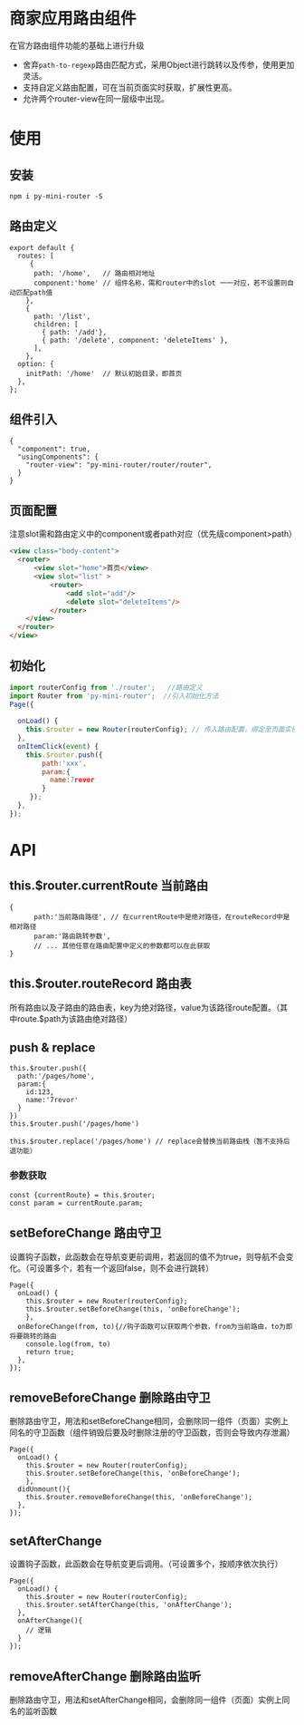 # 商家应用路由组件
在官方路由组件功能的基础上进行升级

- 舍弃`path-to-regexp`路由匹配方式，采用Object进行跳转以及传参，使用更加灵活。
- 支持自定义路由配置，可在当前页面实时获取，扩展性更高。
- 允许两个router-view在同一层级中出现。

# 使用
## 安装
```
npm i py-mini-router -S
```
## 路由定义
```
export default {
  routes: [
     {
      path: '/home',   // 路由相对地址
      component:'home' // 组件名称，需和router中的slot 一一对应，若不设置则自动匹配path值
    },
    {
      path: '/list',
      children: [
        { path: '/add'},
        { path: '/delete', component: 'deleteItems' },
      ],
    },
  option: {
    initPath: '/home'  // 默认初始目录，即首页
  },
};
```
## 组件引入
```
{
  "component": true,
  "usingComponents": {
    "router-view": "py-mini-router/router/router",
  }
}
```
## 页面配置
注意slot需和路由定义中的component或者path对应（优先级component>path）
```html
<view class="body-content">
  <router>
      <view slot="home">首页</view>  
      <view slot="list" >
          <router>
              <add slot="add"/>
              <delete slot="deleteItems"/>
          </router>
    </view>
  </router>
</view>
```
## 初始化
```js
import routerConfig from './router';   //路由定义
import Router from 'py-mini-router';  //引入初始化方法
Page({
 
  onLoad() {
    this.$router = new Router(routerConfig); // 传入路由配置，绑定至页面实例
  },
  onItemClick(event) {
    this.$router.push({
        path:'xxx',
        param:{
          name:7revor
        }
     });
  },
});
```

# API
## this.$router.currentRoute 当前路由
```
{
      path:'当前路由路径', // 在currentRoute中是绝对路径，在routeRecord中是相对路径
      param:'路由跳转参数',
      // ... 其他任意在路由配置中定义的参数都可以在此获取
}
```

## this.$router.routeRecord 路由表
所有路由以及子路由的路由表，key为绝对路径，value为该路径route配置。（其中route.$path为该路由绝对路径）

## push & replace
```
this.$router.push({
  path:'/pages/home',
  param:{
    id:123,
    name:'7revor'
  }
})
this.$router.push('/pages/home')

this.$router.replace('/pages/home') // replace会替换当前路由栈（暂不支持后退功能）
```
### 参数获取
```
const {currentRoute} = this.$router;
const param = currentRoute.param;
```

## setBeforeChange 路由守卫
设置钩子函数，此函数会在导航变更前调用，若返回的值不为true，则导航不会变化。（可设置多个，若有一个返回false，则不会进行跳转）
```
Page({
  onLoad() {   
    this.$router = new Router(routerConfig);
    this.$router.setBeforeChange(this, 'onBeforeChange');
	},
  onBeforeChange(from, to){//钩子函数可以获取两个参数，from为当前路由，to为即将要跳转的路由
    console.log(from, to)
    return true;
  },
});

```
## removeBeforeChange 删除路由守卫
删除路由守卫，用法和setBeforeChange相同，会删除同一组件（页面）实例上同名的守卫函数（组件销毁后要及时删除注册的守卫函数，否则会导致内存泄漏）

```
Page({
  onLoad() {   
    this.$router = new Router(routerConfig);
    this.$router.setBeforeChange(this, 'onBeforeChange');
	},
  didUnmount(){
    this.$router.removeBeforeChange(this, 'onBeforeChange');
  },
});
```
## setAfterChange 
设置钩子函数，此函数会在导航变更后调用。（可设置多个，按顺序依次执行）
```
Page({
  onLoad() {   
    this.$router = new Router(routerConfig);
    this.$router.setAfterChange(this, 'onAfterChange');
  },
  onAfterChange(){
    // 逻辑
  }
});
```
## removeAfterChange 删除路由监听
删除路由守卫，用法和setAfterChange相同，会删除同一组件（页面）实例上同名的监听函数
